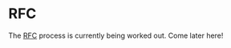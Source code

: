 # RFC

The [RFC](https://en.wikipedia.org/wiki/Request_for_Comments) process is currently being worked out. Come later here!